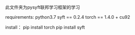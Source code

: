 此文件夹为pysyft联邦学习框架的学习

requirements:
python3.7
syft == 0.2.4
torch == 1.4.0 + cu92

install：
pip install torch
pip install syft
